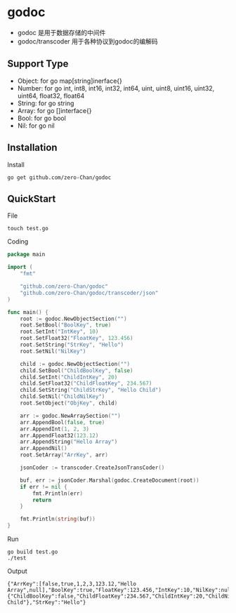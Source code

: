 godoc
==============
- godoc 是用于数据存储的中间件
- godoc/transcoder 用于各种协议到godoc的编解码

## Support Type
 * Object: for go map[string]inerface{}
 * Number: for go int, int8, int16, int32, int64, uint, uint8, uint16, uint32, uint64, float32, float64
 * String: for go string
 * Array: for go []interface{}
 * Bool: for go bool
 * Nil: for go nil

## Installation
Install
```shell
go get github.com/zero-Chan/godoc
```

## QuickStart
File
```shell
touch test.go
```

Coding
```go
package main

import (
	"fmt"

	"github.com/zero-Chan/godoc"
	"github.com/zero-Chan/godoc/transcoder/json"
)

func main() {
	root := godoc.NewObjectSection("")
	root.SetBool("BoolKey", true)
	root.SetInt("IntKey", 10)
	root.SetFloat32("FloatKey", 123.456)
	root.SetString("StrKey", "Hello")
	root.SetNil("NilKey")

	child := godoc.NewObjectSection("")
	child.SetBool("ChildBoolKey", false)
	child.SetInt("ChildIntKey", 20)
	child.SetFloat32("ChildFloatKey", 234.567)
	child.SetString("ChildStrKey", "Hello Child")
	child.SetNil("ChildNilKey")
	root.SetObject("ObjKey", child)

	arr := godoc.NewArraySection("")
	arr.AppendBool(false, true)
	arr.AppendInt(1, 2, 3)
	arr.AppendFloat32(123.12)
	arr.AppendString("Hello Array")
	arr.AppendNil()
	root.SetArray("ArrKey", arr)

	jsonCoder := transcoder.CreateJsonTransCoder()

	buf, err := jsonCoder.Marshal(godoc.CreateDocument(root))
	if err != nil {
		fmt.Println(err)
		return
	}

	fmt.Println(string(buf))
}
```

Run
```shell
go build test.go
./test
```
Output
```
{"ArrKey":[false,true,1,2,3,123.12,"Hello Array",null],"BoolKey":true,"FloatKey":123.456,"IntKey":10,"NilKey":null,"ObjKey":{"ChildBoolKey":false,"ChildFloatKey":234.567,"ChildIntKey":20,"ChildNilKey":null,"ChildStrKey":"Hello Child"},"StrKey":"Hello"}
```

